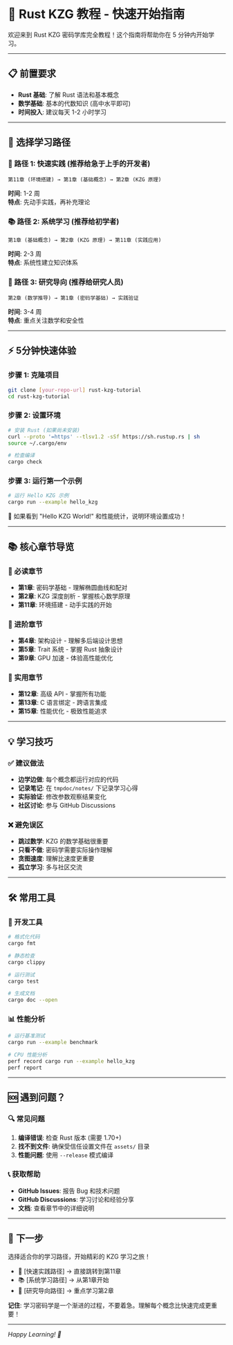 # 🚀 Rust KZG 教程 - 快速开始指南

欢迎来到 Rust KZG 密码学库完全教程！这个指南将帮助你在 5 分钟内开始学习。

---

## 📋 前置要求

- **Rust 基础**: 了解 Rust 语法和基本概念
- **数学基础**: 基本的代数知识 (高中水平即可)
- **时间投入**: 建议每天 1-2 小时学习

---

## 🎯 选择学习路径

### 🚀 路径 1: 快速实践 (推荐给急于上手的开发者)
```
第11章 (环境搭建) → 第1章 (基础概念) → 第2章 (KZG 原理)
```
**时间**: 1-2 周  
**特点**: 先动手实践，再补充理论

### 📚 路径 2: 系统学习 (推荐给初学者)
```
第1章 (基础概念) → 第2章 (KZG 原理) → 第11章 (实践应用)
```
**时间**: 2-3 周  
**特点**: 系统性建立知识体系

### 🔬 路径 3: 研究导向 (推荐给研究人员)
```
第2章 (数学推导) → 第1章 (密码学基础) → 实践验证
```
**时间**: 3-4 周  
**特点**: 重点关注数学和安全性

---

## ⚡ 5分钟快速体验

### 步骤 1: 克隆项目
```bash
git clone [your-repo-url] rust-kzg-tutorial
cd rust-kzg-tutorial
```

### 步骤 2: 设置环境
```bash
# 安装 Rust (如果尚未安装)
curl --proto '=https' --tlsv1.2 -sSf https://sh.rustup.rs | sh
source ~/.cargo/env

# 检查编译
cargo check
```

### 步骤 3: 运行第一个示例
```bash
# 运行 Hello KZG 示例
cargo run --example hello_kzg
```

🎉 如果看到 "Hello KZG World!" 和性能统计，说明环境设置成功！

---

## 📚 核心章节导览

### 🌟 必读章节
- **第1章**: 密码学基础 - 理解椭圆曲线和配对
- **第2章**: KZG 深度剖析 - 掌握核心数学原理
- **第11章**: 环境搭建 - 动手实践的开始

### 🚀 进阶章节
- **第4章**: 架构设计 - 理解多后端设计思想
- **第5章**: Trait 系统 - 掌握 Rust 抽象设计
- **第9章**: GPU 加速 - 体验高性能优化

### 🔧 实用章节
- **第12章**: 高级 API - 掌握所有功能
- **第13章**: C 语言绑定 - 跨语言集成
- **第15章**: 性能优化 - 极致性能追求

---

## 💡 学习技巧

### ✅ 建议做法
- **边学边做**: 每个概念都运行对应的代码
- **记录笔记**: 在 `tmpdoc/notes/` 下记录学习心得
- **实际验证**: 修改参数观察结果变化
- **社区讨论**: 参与 GitHub Discussions

### ❌ 避免误区
- **跳过数学**: KZG 的数学基础很重要
- **只看不做**: 密码学需要实际操作理解
- **贪图速度**: 理解比速度更重要
- **孤立学习**: 多与社区交流

---

## 🛠️ 常用工具

### 🔧 开发工具
```bash
# 格式化代码
cargo fmt

# 静态检查
cargo clippy

# 运行测试
cargo test

# 生成文档
cargo doc --open
```

### 📊 性能分析
```bash
# 运行基准测试
cargo run --example benchmark

# CPU 性能分析
perf record cargo run --example hello_kzg
perf report
```

---

## 🆘 遇到问题？

### 🔍 常见问题
1. **编译错误**: 检查 Rust 版本 (需要 1.70+)
2. **找不到文件**: 确保受信任设置文件在 `assets/` 目录
3. **性能问题**: 使用 `--release` 模式编译

### 📞 获取帮助
- **GitHub Issues**: 报告 Bug 和技术问题
- **GitHub Discussions**: 学习讨论和经验分享
- **文档**: 查看章节中的详细说明

---

## 🎯 下一步

选择适合你的学习路径，开始精彩的 KZG 学习之旅！

- 🚀 [快速实践路径] → 直接跳转到第11章
- 📚 [系统学习路径] → 从第1章开始
- 🔬 [研究导向路径] → 重点学习第2章

**记住**: 学习密码学是一个渐进的过程，不要着急。理解每个概念比快速完成更重要！

---

*Happy Learning! 🎉*
